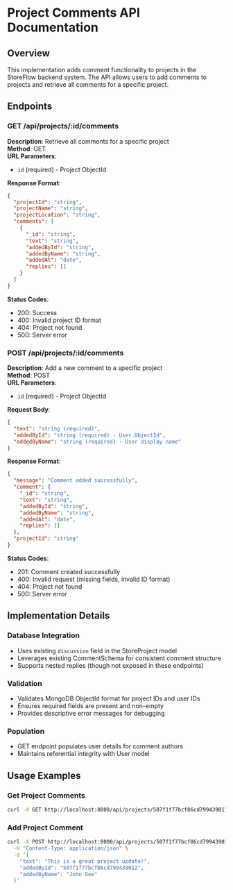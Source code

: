 # Project Comments API Documentation

## Overview
This implementation adds comment functionality to projects in the StoreFlow backend system. The API allows users to add comments to projects and retrieve all comments for a specific project.

## Endpoints

### GET /api/projects/:id/comments
**Description**: Retrieve all comments for a specific project  
**Method**: GET  
**URL Parameters**: 
- `id` (required) - Project ObjectId

**Response Format**:
```json
{
  "projectId": "string",
  "projectName": "string", 
  "projectLocation": "string",
  "comments": [
    {
      "_id": "string",
      "text": "string",
      "addedById": "string",
      "addedByName": "string", 
      "addedAt": "date",
      "replies": []
    }
  ]
}
```

**Status Codes**:
- 200: Success
- 400: Invalid project ID format
- 404: Project not found
- 500: Server error

### POST /api/projects/:id/comments
**Description**: Add a new comment to a specific project  
**Method**: POST  
**URL Parameters**:
- `id` (required) - Project ObjectId

**Request Body**:
```json
{
  "text": "string (required)",
  "addedById": "string (required) - User ObjectId", 
  "addedByName": "string (required) - User display name"
}
```

**Response Format**:
```json
{
  "message": "Comment added successfully",
  "comment": {
    "_id": "string",
    "text": "string",
    "addedById": "string",
    "addedByName": "string",
    "addedAt": "date", 
    "replies": []
  },
  "projectId": "string"
}
```

**Status Codes**:
- 201: Comment created successfully
- 400: Invalid request (missing fields, invalid ID format)
- 404: Project not found
- 500: Server error

## Implementation Details

### Database Integration
- Uses existing `discussion` field in the StoreProject model
- Leverages existing CommentSchema for consistent comment structure
- Supports nested replies (though not exposed in these endpoints)

### Validation
- Validates MongoDB ObjectId format for project IDs and user IDs
- Ensures required fields are present and non-empty
- Provides descriptive error messages for debugging

### Population
- GET endpoint populates user details for comment authors
- Maintains referential integrity with User model

## Usage Examples

### Get Project Comments
```bash
curl -X GET http://localhost:8000/api/projects/507f1f77bcf86cd799439011/comments
```

### Add Project Comment
```bash
curl -X POST http://localhost:8000/api/projects/507f1f77bcf86cd799439011/comments \
  -H "Content-Type: application/json" \
  -d '{
    "text": "This is a great project update!",
    "addedById": "507f1f77bcf86cd799439012", 
    "addedByName": "John Doe"
  }'
```